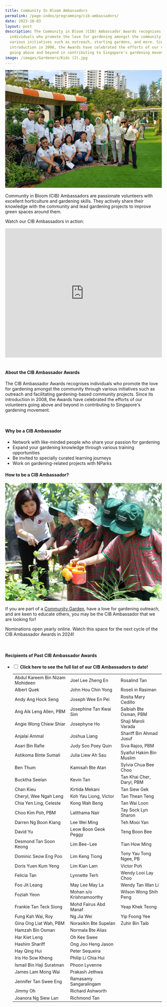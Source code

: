 ```yaml
---
title: Community In Bloom Ambassadors
permalink: /page-index/programming/cib-ambassadors/
date: 2023-10-03
layout: post
description: The Community in Bloom (CIB) Ambassador Awards recognises
  individuals who promote the love for gardening amongst the community through
  various initiatives such as outreach, starting gardens, and more. Since its
  introduction in 2008, the Awards have celebrated the efforts of our volunteers
  going above and beyond in contributing to Singapore's gardening movement.
image: /images/Gardeners/Kids (2).jpg
---
```

<section>
	<img title="Community In Bloom ambassadors at the Community Garden Festival in 2019. Photo by NParks." src="/images/Gardeners/Posing%20(2).jpg">
	<p>Community in Bloom (CIB) Ambassadors are passionate volunteers with excellent horticulture and gardening skills. They actively share their knowledge with the community and lead gardening projects to improve green spaces around them.</p> 

<p>Watch our CIB Ambassadors in action:
</p>
	<iframe width="100%" height="415" src="https://www.youtube.com/embed/NjoavpXdiX4?si=tr229_ZUR517j94X" title="YouTube video player" frameborder="0" allow="accelerometer; autoplay; clipboard-write; encrypted-media; gyroscope; picture-in-picture; web-share" allowfullscreen=""></iframe>	<br>
	<br>
</section>

<section>	
<h4>About the CIB Ambassador Awards</h4>
	<p>The CIB Ambassador Awards recognises individuals who promote the love for gardening amongst the community through various initiatives such as outreach and facilitating gardening-based community projects. Since its introduction in 2008, the Awards have celebrated the efforts of our volunteers going above and beyond in contributing to Singapore's gardening movement.</p> 
	<br>
</section>

<section>
	<h4>Why be a CIB Ambassador</h4>
	<ul>
		<li>Network with like-minded people who share your passion for gardening</li>
		<li>Expand your gardening knowledge through various training opportunities</li>
		<li>Be invited to specially curated learning journeys</li>
		<li>Work on gardening-related projects with NParks</li>
</ul></section>
	
<section>
	<h4>How to be a CIB Ambassador?</h4>
	<img title="A CIB Ambassador guiding children on how to water plants. Photo by NParks." src="/images/Gardeners/Kids%20(2).jpg">
	<p>If you are part of a <a href="/get-involved/community-gardens/">Community Garden</a>, have a love for gardening outreach, and are keen to educate others, you may be the CIB Ambassador that we are looking for!</p>
	<p>Nominations open yearly online. Watch this space for the next cycle of the CIB Ambassador Awards in 2024!</p>
	<br>
</section>
	
<section>
	<h4>Recipients of Past CIB Ambassador Awards</h4>
<p></p>
	<ul class="jekyllcodex_accordion">
		<li><input type="checkbox" id="accordion1">
		<label for="accordion1"><strong>Click here to see the full list of our CIB Ambassadors to date!</strong></label><div>
			<table>
				<tbody>
					<tr>
						<td>Abdul Kareem Bin Nizam Mohideen</td>
						<td>Joel Lee Zheng En</td>
						<td>Rosalind Tan</td>
					</tr>
					<tr>
						<td>Albert Quek</td>
						<td>John Hou Chin Yong</td>
						<td>Roseli in Rasiman</td>
					</tr>
					<tr>
						<td>Andy Ang Hock Seng</td>
						<td>Joseph Wee En Pei</td>
						<td>Rosita Mary Cedillo</td>
					</tr>
					<tr>
						<td>Ang Aik Leng Allen, PBM</td>
						<td>Josephine Tan Kwai Sim</td>
						<td>Salbiah Bte Osman, PBM</td>
					</tr>
					<tr>
						<td>Angie Wong Chiew Shiar</td>
						<td>Josephyne Ho</td>
						<td>Shaji Maroli Varada</td>
					</tr>
					<tr>
						<td>Anjalai Ammal</td>
						<td>Joshua Liang</td>
						<td>Shariff Bin Ahmad Jusuf</td>
					</tr>
					<tr>
						<td>Asari Bin Rafie</td>
						<td>Judy Soo Poey Quin</td>
						<td>Siva Rajoo, PBM</td>
					</tr>
					<tr>
						<td>Astikoma Binte Sumali</td>
						<td>Julia Liew Ah Sau</td>
						<td>Syaiful Hakim Bin Muslim</td>
					</tr>
					<tr>
						<td>Ben Thum</td>
						<td>Kamisah Bte Atan</td>
						<td>Sylvia Chua Bee Choo</td>
					</tr>
					<tr>
						<td>Bucktha Seelan</td>
						<td>Kevin Tan</td>
						<td>Tan Khai Cher, Daryl, PBM</td>
					</tr>
					<tr>
						<td>Chan Kieu</td>
						<td>Kirtida Mekani</td>
						<td>Tan Siew Gek</td>
					</tr>
					<tr>
						<td>Cheryl, Wee Ngah Leng</td>
						<td>Koh Yau Liong, Victor</td>
						<td>Tan Thean Teng</td>
					</tr>
					<tr>
						<td>Chia Yen Ling, Celeste</td>
						<td>Kong Wah Beng</td>
						<td>Tan Wai Loon</td>
					</tr>
					<tr>
						<td>Choo Kim Poh, PBM</td>
						<td>Lalithama Nair</td>
						<td>Tay Sock Lyn Sharon</td>
					</tr>
					<tr>
						<td>Darren Ng Boon Kiang</td>
						<td>Lee Wei Ming</td>
						<td>Teh Mooi Yan</td>
					</tr>
					<tr>
						<td>David Yu</td>
						<td>Leow Boon Geok Peggy</td>
						<td>Teng Boon Bee</td>
					</tr>
					<tr>
						<td>Desmond Tan Soon Keong</td>
						<td>Lim Bee-Lee</td>
						<td>Tian How Ming</td>
					</tr>
					<tr>
						<td>Dominic Seow Eng Poo</td>
						<td>Lim Keng Tiong</td>
						<td>Tony Yau Tong Ngee, PB</td>
					</tr>
					<tr>
						<td>Doris Yuen Kum Yeng</td>
						<td>Lim Kian Lam</td>
						<td>Victor Poh</td>
					</tr>
					<tr>
						<td>Felicia Tan</td>
						<td>Lynnette Terh</td>
						<td>Wendy Looi Lay Choo</td>
					</tr>
					<tr>
						<td>Foo Jit Leang</td>
						<td>May Lee May La</td>
						<td>Wendy Tan Wan Li</td>
					</tr>
					<tr>
						<td>Foziah Yeon</td>
						<td>Mohan s/o Krishnamoorthy</td>
						<td>Wilson Wong Shih Peng</td>
					</tr>
					<tr>
						<td>Frankie Tan Teck Siong</td>
						<td>Mohd Fairus Abd Manaf</td>
						<td>Yeap Khek Teong</td>
					</tr>
					<tr>
						<td>Fung Kah Wai, Roy</td>
						<td>Ng Jia Wei</td>
						<td>Yip Foong Yee</td>
					</tr>
					<tr>
						<td>Gina Ong Liat Wah, PBM</td>
						<td>Norasikin Bte Supelan</td>
						<td>Zuhir Bin Taib</td>
					</tr>
					<tr>
						<td>Hamzah Bin Osman</td>
						<td>Normala Bte Alias</td>
					</tr>
					<tr>
						<td>Har Kiet Leng</td>
						<td>Oh Kee Swee</td>
					</tr>
					<tr>
						<td>Hashim Shariff</td>
						<td>Ong Joo Heng Jason</td>
					</tr>
					<tr>
						<td>Hay Qing Hui</td>
						<td>Peter Sequeira</td>
					</tr>
					<tr>
						<td>Iris Ho Sow Kheng</td>
						<td>Philip Li Chia Hui</td>
					</tr>
					<tr>
						<td>Ismail Bin Haji Suratman</td>
						<td>Phoon Lyvenne</td>
					</tr>
					<tr>
						<td>James Lam Mong Wai</td>
						<td>Prakash Jethwa</td>
					</tr>
					<tr>
						<td>Jennifer Tan Swee Eng</td>
						<td>Ramasamy Sangaralingam</td>
					</tr>
					<tr>
						<td>Jimmy Oh</td>
						<td>Richard Ashworth</td>
					</tr>
					<tr>
						<td>Joanora Ng Siew Lan</td>
						<td>Richmond Tan</td>
					</tr>
				</tbody><tbody>
			</tbody></table>
		</div></li>
	</ul>
</section>